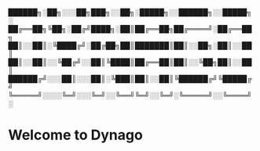 
██████╗░██╗░░░██╗███╗░░██╗░█████╗░░██████╗░░█████╗░
██╔══██╗╚██╗░██╔╝████╗░██║██╔══██╗██╔════╝░██╔══██╗
██║░░██║░╚████╔╝░██╔██╗██║███████║██║░░██╗░██║░░██║
██║░░██║░░╚██╔╝░░██║╚████║██╔══██║██║░░╚██╗██║░░██║
██████╔╝░░░██║░░░██║░╚███║██║░░██║╚██████╔╝╚█████╔╝
╚═════╝░░░░╚═╝░░░╚═╝░░╚══╝╚═╝░░╚═╝░╚═════╝░░╚════╝░

# Welcome to Dynago
